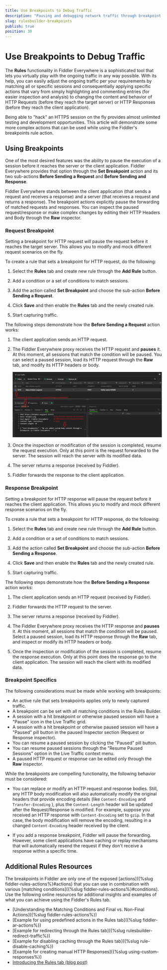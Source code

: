 ```yaml
---
title: Use Breakpoints to Debug Traffic
description: "Pausing and debugging network traffic through breakpoint actions in Fiddler Everywhere"
slug: rulesbuilder-breakpoints
publish: true
position: 30
---
```



# Use Breakpoints to Debug Traffic

The **Rules** functionality in Fiddler Everywhere is a sophisticated tool that lets you virtually play with the ongoing traffic in any way possible. With its help, you can easily adjust the ongoing traffic per your requirements by matching all or specific sessions and consequentially applying specific actions that vary from simply highlighting and commenting entries (for easier inspection and analysis) to changing the content and behavior of HTTP Requests (before they reach the target server) or HTTP Responses (before they reach the client application).

Being able to "hack" an HTTPS session on the fly provides almost unlimited testing and development opportunities. This article will demonstrate some more complex actions that can be used while using the Fiddler's breakpoints rule action.


## Using Breakpoints

One of the most desired features was the ability to pause the execution of a session before it reaches the server or the client application. Fiddler Everywhere provides that option through the **Set Breakpoint** action and its two sub-actions **Before Sending a Request** and **Before Sending and Response**.

Fiddler Everywhere stands between the client application (that sends a request and receives a response) and a server (that receives a request and returns a response). The breakpoint actions explicitly pause the forwarding of matched requests and responses. You can inspect the paused request/response or make complex changes by editing their HTTP Headers and Body through the **Raw** inspector.

### Request Breakpoint

Setting a breakpoint for HTTP request will pause the request before it reaches the target server. This allows you to modify and mock different request scenarios on the fly.

To create a rule that sets a breakpoint for HTTP request, do the following:

1. Select the **Rules** tab and create new rule through the **Add Rule** button.

1. Add a condition or a set of conditions to match sessions.

1. Add the action called **Set Breakpoint** and choose the sub-action **Before Sending a Request**.

1. Click **Save** and then enable the **Rules** tab and the newly created rule.

1. Start capturing traffic.

The following steps demonstrate how the **Before Sending a Request** action works:

1. The client application sends an HTTP request.

1. The Fiddler Everywhere proxy receives the HTTP request and **pauses** it. At this moment, all sessions that match the condition will be paused. You can select a paused session, load its HTTP request through the **Raw** tab, and modify its HTTP headers or body.

    ![Paused session with request breakpoint](../images/rules/advanced-rules-request-breakpoint.png)

1. Once the inspection or modification of the session is completed, resume the request execution. Only at this point is the request forwarded to the server. The session will reach the server with its modified data.

1. The server returns a response (received by Fiddler).

1. Fiddler forwards the response to the client application.

### Response Breakpoint

Setting a breakpoint for HTTP response will pause the request before it reaches the client application. This allows you to modify and mock different response scenarios on the fly.

To create a rule that sets a breakpoint for HTTP response, do the following:

1. Select the **Rules** tab and create new rule through the **Add Rule** button.

1. Add a condition or a set of conditions to match sessions.

1. Add the action called **Set Breakpoint** and choose the sub-action **Before Sending a Response**.

1. Click **Save** and then enable the **Rules** tab and the newly created rule.

1. Start capturing traffic.

The following steps demonstrate how the **Before Sending a Response** action works:

1. The client application sends an HTTP request (received by Fiddler).

1. Fiddler forwards the HTTP request to the server.

1. The server returns a response (received by Fiddler).

1. The Fiddler Everywhere proxy receives the HTTP response and **pauses** it. At this moment, all sessions that match the condition will be paused. Select a paused session, load its HTTP response through the **Raw** tab, and inspect or modify its HTTP headers or body.

1. Once the inspection or modification of the session is completed, resume the response execution. Only at this point does the response go to the client application. The session will reach the client with its modified data.

### Breakpoint Specifics

The following considerations must be made while working with breakpoints:

- An active rule that sets breakpoints applies only to newly captured traffic.
- A breakpoint can be set with all matching conditions in the Rules Builder.
- A session with a hit breakpoint or otherwise paused session will have a "Pause" icon in the Live Traffic grid.
- A session with a hit breakpoint or otherwise paused session will have a "Paused" pill button in the paused Inspector section (Request or Response inspector).
- You can resume a paused session by clicking the "Paused" pill button.
- You can resume paused sessions through the "Resume Paused Sessions" option in the Live Traffic context menu.
- A paused HTTP request or response can be edited only through the **Raw** inspector.

While the breakpoints are compelling functionality,  the following behavior must be considered:

- You can replace or modify an HTTP request and response bodies. Still, any HTTP body modification will also automatically modify the original headers that provide encoding details (like `Content-Encoding` and `Transfer-Encoding` ), plus the `Content-Length` header will be updated after the Request/Response is modified. For example, suppose you received an HTTP response with `Content-Encoding` set to `gzip`. In that case, the body modification will remove the encoding, resulting in a changed `Content-Encoding` header received by the client.

- If you add a response breakpoint, Fiddler will pause the forwarding. However, some client applications have caching or replay mechanisms that will automatically resend the request if they don't receive a response within a specific time.

## Additional Rules Resources

The breakpoints in Fiddler are only one of the exposed [actions]({%slug fiddler-rules-actions%}#actions) that you can use in combination with various [matching conditions]({%slug fiddler-rules-actions%}#conditions). Use the following online resources for additional insights and examples of what you can achieve using the Fiddler's Rules tab.

- [Understanding the Matching Conditions and Final vs. Non-Final Actions]({%slug fiddler-rules-actions%})
- [Example for using predefined actions in the Rules tab]({%slug fiddler-ar-actions%})
- [Example for redirecting through the Rules tab]({%slug rulesbuilder-redirect-traffic%})
- [Example for disabling caching through the Rules tab]({%slug rule-disable-caching%})
- [Example for creating manual HTTP Responses]({%slug using-custom-responses%})
- [Introducing the Rules tab (blog post)](https://www.telerik.com/blogs/introducing-new-rule-builder-fiddler-everywhere)